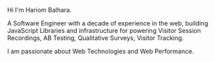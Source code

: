 Hi I'm Hariom Balhara.

A Software Engineer with a decade of experience in the web, building JavaScript Libraries and infrastructure for powering Visitor Session Recordings, AB Testing, Qualitative Surveys, Visitor Tracking.

I am passionate about Web Technologies and Web Performance.
